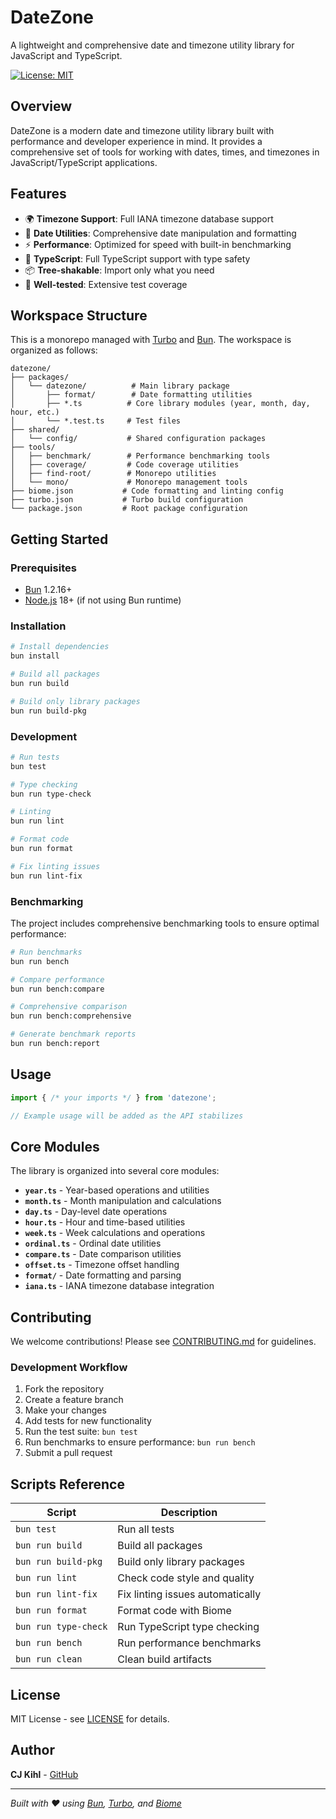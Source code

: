 # DateZone

A lightweight and comprehensive date and timezone utility library for JavaScript and TypeScript.

[![License: MIT](https://img.shields.io/badge/License-MIT-yellow.svg)](https://opensource.org/licenses/MIT)

## Overview

DateZone is a modern date and timezone utility library built with performance and developer experience in mind. It provides a comprehensive set of tools for working with dates, times, and timezones in JavaScript/TypeScript applications.

## Features

- 🌍 **Timezone Support**: Full IANA timezone database support
- 📅 **Date Utilities**: Comprehensive date manipulation and formatting
- ⚡ **Performance**: Optimized for speed with built-in benchmarking
- 🔧 **TypeScript**: Full TypeScript support with type safety
- 📦 **Tree-shakable**: Import only what you need
- 🧪 **Well-tested**: Extensive test coverage

## Workspace Structure

This is a monorepo managed with [Turbo](https://turbo.build/) and [Bun](https://bun.sh/). The workspace is organized as follows:

```
datezone/
├── packages/
│   └── datezone/          # Main library package
│       ├── format/        # Date formatting utilities
│       ├── *.ts          # Core library modules (year, month, day, hour, etc.)
│       └── *.test.ts     # Test files
├── shared/
│   └── config/           # Shared configuration packages
├── tools/
│   ├── benchmark/        # Performance benchmarking tools
│   ├── coverage/         # Code coverage utilities
│   ├── find-root/        # Monorepo utilities
│   └── mono/             # Monorepo management tools
├── biome.json           # Code formatting and linting config
├── turbo.json           # Turbo build configuration
└── package.json         # Root package configuration
```

## Getting Started

### Prerequisites

- [Bun](https://bun.sh/) 1.2.16+
- [Node.js](https://nodejs.org/) 18+ (if not using Bun runtime)

### Installation

```bash
# Install dependencies
bun install

# Build all packages
bun run build

# Build only library packages
bun run build-pkg
```

### Development

```bash
# Run tests
bun test

# Type checking
bun run type-check

# Linting
bun run lint

# Format code
bun run format

# Fix linting issues
bun run lint-fix
```

### Benchmarking

The project includes comprehensive benchmarking tools to ensure optimal performance:

```bash
# Run benchmarks
bun run bench

# Compare performance
bun run bench:compare

# Comprehensive comparison
bun run bench:comprehensive

# Generate benchmark reports
bun run bench:report
```

## Usage

```typescript
import { /* your imports */ } from 'datezone';

// Example usage will be added as the API stabilizes
```

## Core Modules

The library is organized into several core modules:

- **`year.ts`** - Year-based operations and utilities
- **`month.ts`** - Month manipulation and calculations
- **`day.ts`** - Day-level date operations
- **`hour.ts`** - Hour and time-based utilities
- **`week.ts`** - Week calculations and operations
- **`ordinal.ts`** - Ordinal date utilities
- **`compare.ts`** - Date comparison utilities
- **`offset.ts`** - Timezone offset handling
- **`format/`** - Date formatting and parsing
- **`iana.ts`** - IANA timezone database integration

## Contributing

We welcome contributions! Please see [CONTRIBUTING.md](./CONTRIBUTING.md) for guidelines.

### Development Workflow

1. Fork the repository
2. Create a feature branch
3. Make your changes
4. Add tests for new functionality
5. Run the test suite: `bun test`
6. Run benchmarks to ensure performance: `bun run bench`
7. Submit a pull request

## Scripts Reference

| Script | Description |
|--------|-------------|
| `bun test` | Run all tests |
| `bun run build` | Build all packages |
| `bun run build-pkg` | Build only library packages |
| `bun run lint` | Check code style and quality |
| `bun run lint-fix` | Fix linting issues automatically |
| `bun run format` | Format code with Biome |
| `bun run type-check` | Run TypeScript type checking |
| `bun run bench` | Run performance benchmarks |
| `bun run clean` | Clean build artifacts |

## License

MIT License - see [LICENSE](./LICENSE) for details.

## Author

**CJ Kihl** - [GitHub](https://github.com/cjkihl)

---

*Built with ❤️ using [Bun](https://bun.sh/), [Turbo](https://turbo.build/), and [Biome](https://biomejs.dev/)*
